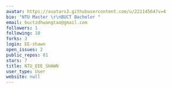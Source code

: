 ```yaml
---
avatar: https://avatars3.githubusercontent.com/u/22114564?v=4
bio: "NTU Master \r\nBUCT Bachelor "
email: buctzdhwangtao@gmail.com
followers: 1
following: 10
forks: 3
login: EE-shawn
open_issues: 2
public_repos: 81
stars: 7
title: NTU_EEE_SHAWN
user_type: User
website: null
---
```

